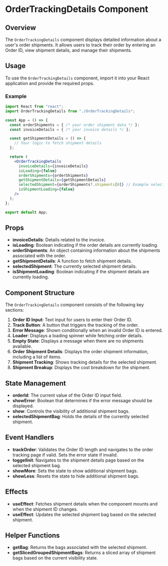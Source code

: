# OrderTrackingDetails Component

## Overview

The `OrderTrackingDetails` component displays detailed information about a user's order shipments. It allows users to track their order by entering an Order ID, view shipment details, and manage their shipments.


## Usage

To use the `OrderTrackingDetails` component, import it into your React application and provide the required props.

### Example

```jsx
import React from "react";
import OrderTrackingDetails from "./OrderTrackingDetails";

const App = () => {
  const orderShipments = { /* your order shipment data */ };
  const invoiceDetails = { /* your invoice details */ };

  const getShipmentDetails = () => {
    // Your logic to fetch shipment details
  };

  return (
    <OrderTrackingDetails
      invoiceDetails={invoiceDetails}
      isLoading={false}
      orderShipments={orderShipments}
      getShipmentDetails={getShipmentDetails}
      selectedShipment={orderShipments?.shipments[0]} // Example selected shipment
      isShipmentLoading={false}
    />
  );
};

export default App;
```

## Props

- **invoiceDetails**: Details related to the invoice.
- **isLoading**: Boolean indicating if the order details are currently loading.
- **orderShipments**: An object containing information about the shipments associated with the order.
- **getShipmentDetails**: A function to fetch shipment details.
- **selectedShipment**: The currently selected shipment details.
- **isShipmentLoading**: Boolean indicating if the shipment details are currently loading.

## Component Structure

The `OrderTrackingDetails` component consists of the following key sections:

1. **Order ID Input**: Text input for users to enter their Order ID.
2. **Track Button**: A button that triggers the tracking of the order.
3. **Error Message**: Shown conditionally when an invalid Order ID is entered.
4. **Loader**: Displays a loading spinner while fetching order details.
5. **Empty State**: Displays a message when there are no shipments available.
6. **Order Shipment Details**: Displays the order shipment information, including a list of items.
7. **Shipment Tracking**: Shows tracking details for the selected shipment.
8. **Shipment Breakup**: Displays the cost breakdown for the shipment.

## State Management

- **orderId**: The current value of the Order ID input field.
- **showError**: Boolean that determines if the error message should be displayed.
- **show**: Controls the visibility of additional shipment bags.
- **selectedShipmentBag**: Holds the details of the currently selected shipment.

## Event Handlers

- **trackOrder**: Validates the Order ID length and navigates to the order tracking page if valid. Sets the error state if invalid.
- **toggelInit**: Navigates to the shipment details page based on the selected shipment bag.
- **showMore**: Sets the state to show additional shipment bags.
- **showLess**: Resets the state to hide additional shipment bags.

## Effects

- **useEffect**: Fetches shipment details when the component mounts and when the shipment ID changes.
- **useEffect**: Updates the selected shipment bag based on the selected shipment.

## Helper Functions

- **getBag**: Returns the bags associated with the selected shipment.
- **getSlicedGroupedShipmentBags**: Returns a sliced array of shipment bags based on the current visibility state.
